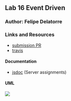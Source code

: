 ## Lab 16 Event Driven 

### Author: Felipe Delatorre

### Links and Resources
* [submission PR](http://xyz.com)
* [travis](http://xyz.com)

#### Documentation
* [jsdoc](http://xyz.com) (Server assignments)

#### UML
![](./assets/----.jpg)